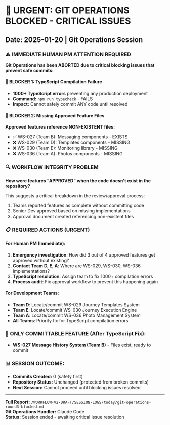 # 🚨 URGENT: GIT OPERATIONS BLOCKED - CRITICAL ISSUES
## Date: 2025-01-20 | Git Operations Session

### ⚠️ IMMEDIATE HUMAN PM ATTENTION REQUIRED

**Git Operations has been ABORTED due to critical blocking issues that prevent safe commits:**

#### 🚫 BLOCKER 1: TypeScript Compilation Failure
- **1000+ TypeScript errors** preventing any production deployment
- **Command:** `npm run typecheck` - FAILS
- **Impact:** Cannot safely commit ANY code until resolved

#### 🚫 BLOCKER 2: Missing Approved Feature Files
**Approved features reference NON-EXISTENT files:**
- ✅ WS-027 (Team B): Messaging components - EXISTS  
- ❌ WS-029 (Team D): Templates components - MISSING
- ❌ WS-030 (Team E): Monitoring library - MISSING
- ❌ WS-036 (Team A): Photos components - MISSING

### 🔍 WORKFLOW INTEGRITY PROBLEM

**How were features "APPROVED" when the code doesn't exist in the repository?**

This suggests a critical breakdown in the review/approval process:
1. Teams reported features as complete without committing code
2. Senior Dev approved based on missing implementations  
3. Approval document created referencing non-existent files

### 📋 REQUIRED ACTIONS (URGENT)

#### For Human PM (Immediate):
1. **Emergency investigation**: How did 3 out of 4 approved features get approved without existing?
2. **Contact Team D, E, A**: Where are WS-029, WS-030, WS-036 implementations?  
3. **TypeScript resolution**: Assign team to fix 1000+ compilation errors
4. **Process audit**: Fix approval workflow to prevent this happening again

#### For Development Teams:
- **Team D**: Locate/commit WS-029 Journey Templates System
- **Team E**: Locate/commit WS-030 Journey Execution Engine  
- **Team A**: Locate/commit WS-036 Photo Management System
- **All Teams**: Priority fix for TypeScript compilation errors

### 🎯 ONLY COMMITTABLE FEATURE (After TypeScript Fix):
- **WS-027 Message History System (Team B)** - Files exist, ready to commit

### 📊 SESSION OUTCOME:
- **Commits Created:** 0 (safety first)
- **Repository Status:** Unchanged (protected from broken commits)
- **Next Session:** Cannot proceed until blocking issues resolved

---
**Full Report:** `/WORKFLOW-V2-DRAFT/SESSION-LOGS/today/git-operations-round3-blocked.md`  
**Git Operations Handler:** Claude Code  
**Status:** Session ended - awaiting critical issue resolution